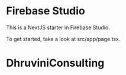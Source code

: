 # Firebase Studio

This is a NextJS starter in Firebase Studio.

To get started, take a look at src/app/page.tsx.
# DhruviniConsulting

